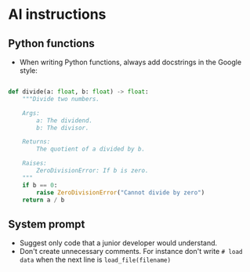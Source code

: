 # AI instructions

## Python functions

- When writing Python functions, always add docstrings in the Google style:

``` Python

def divide(a: float, b: float) -> float:
    """Divide two numbers.

    Args:
        a: The dividend.
        b: The divisor.

    Returns:
        The quotient of a divided by b.

    Raises:
        ZeroDivisionError: If b is zero.
    """
    if b == 0:
        raise ZeroDivisionError("Cannot divide by zero")
    return a / b
```

## System prompt

- Suggest only code that a junior developer would understand.
- Don't create unnecessary comments.
  For instance don't write `# load data` when the next line is `load_file(filename)`
